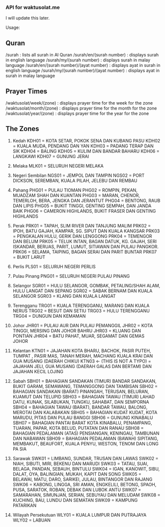 ### API for waktusolat.me
I will update this later.

Usage:

## Quran
/surah : lists all surah in Al Quran
/surah/en/(surah number) : displays surah in english language
/surah/my/(surah number) : displays surah in malay language
/surah/en/(surah number)/(ayat number) : displays ayat in surah in english language
/surah/my/(surah number)/(ayat number) : displays ayat in surah in malay language

## Prayer Times
/waktusolat/week/(zone) : displays prayer time for the week for the zone
/waktusolat/month/(zone) : displays prayer time for the month for the zone
/waktusolat/year/(zone) : displays prayer time for the year for the zone

## The Zones
1. Kedah
KDH01 = KOTA SETAR, POKOK SENA DAN KUBANG PASU
KDH02 = KUALA MUDA, PENDANG DAN YAN
KDH03 = PADANG TERAP DAN SIK
KDH04 = BALING
KDH05 = KULIM DAN BANDAR BAHARU
KDH06 = LANGKAWI
KDH07 = GUNUNG JERAI

2. Melaka
MLK01 = SELURUH NEGERI MELAKA

3. Negeri Sembilan
NGS01 = JEMPOL DAN TAMPIN
NGS02 = PORT DICKSON, SEREMBAN, KUALA PILAH, JELEBU DAN REMBAU

4. Pahang
PHG01 = PULAU TIOMAN
PHG02 = ROMPIN, PEKAN, MUADZAM SHAH DAN KUANTAN
PHG03 = MARAN, CHENOR, TEMERLOH, BERA, JENGKA DAN JERANTUT
PHG04 = BENTONG, RAUB DAN LIPIS
PHG05 = BUKIT TINGGI, GENTING SEMPAH, DAN JANDA BAIK
PHG06 = CAMERON HIGHLANDS, BUKIT FRASER DAN GENTING HIGHLANDS

5. Perak
PRK01 = TAPAH, SLIM RIVER DAN TANJUNG MALIM
PRK02 = IPOH, BATU GAJAH, KAMPAR, SG. SIPUT DAN KUALA KANGSAR
PRK03 = PENGKALAN HULU, GERIK DAN LENGGONG
PRK04 = TEMENGOR DAN BELUM
PRK05 = TELUK INTAN, BAGAN DATUK, KG. GAJAH, SERI ISKANDAR, BERUAS, PARIT, LUMUT, SITIAWAN DAN PULAU PANGKOR.
PRK06 = SELAMA, TAIPING, BAGAN SERAI DAN PARIT BUNTAR
PRK07 = BUKIT LARUT

6. Perlis
PLS01 = SELURUH NEGERI PERLIS

7. Pulau Pinang
PNG01 = SELURUH NEGERI PULAU PINANG

8. Selangor
SGR01 = HULU SELANGOR, GOMBAK, PETALING/SHAH ALAM, HULU LANGAT DAN SEPANG
SGR02 = SABAK BERNAM DAN KUALA SELANGOR
SGR03 = KLANG DAN KUALA LANGAT

9. Terengganu
TRG01 = KUALA TERENGGANU, MARANG DAN KUALA NERUS
TRG02 = BESUT DAN SETIU
TRG03 = HULU TERENGGANU
TRG04 = DUNGUN DAN KEMAMAN

10. Johor
JHR01 = PULAU AUR DAN PULAU PEMANGGIL
JHR02 = KOTA TINGGI, MERSING DAN JOHOR BAHRU
JHR03 = KLUANG DAN PONTIAN
JHR04 = BATU PAHAT, MUAR, SEGAMAT DAN GEMAS JOHOR

11. Kelantan
KTN01 = JAJAHAN KOTA BHARU, BACHOK, PASIR PUTEH, TUMPAT , PASIR MAS, TANAH MERAH, MACHANG KUALA KRAI DAN GUA MUSANG (DAERAH CHIKU)
KTN03 <- (THIS IS NOT A TYPO) = JAJAHAN JELI, GUA MUSANG (DAERAH GALAS DAN BERTAM) DAN JAJAHAN KECIL LOJING

12. Sabah
SBH01 = BAHAGIAN SANDAKAN (TIMUR) BANDAR SANDAKAN, BUKIT GARAM, SEMAWANG, TEMANGGONG DAN TAMBISAN
SBH02 = BAHAGIAN SANDAKAN (BARAT) PINANGAH, TERUSAN, BELURAN, KUAMUT DAN TELUPID
SBH03 = BAHAGIAN TAWAU (TIMUR) LAHAD DATU, KUNAK, SILABUKAN, TUNGKU, SAHABAT, DAN SEMPORNA
SBH04 = BAHAGIAN TAWAU (BARAT), BANDAR TAWAU, BALONG, MEROTAI DAN KALABAKAN
SBH05 = BAHAGIAN KUDAT KUDAT, KOTA MARUDU, PITAS DAN PULAU BANGGI
SBH06 = GUNUNG KINABALU
SBH07 = BAHAGIAN PANTAI BARAT KOTA KINABALU, PENAMPANG, TUARAN, PAPAR, KOTA BELUD, PUTATAN DAN RANAU
SBH08 = BAHAGIAN PEDALAMAN (ATAS) PENSIANGAN, KENINGAU, TAMBUNAN DAN NABAWAN
SBH09 = BAHAGIAN PEDALAMAN (BAWAH) SIPITANG, MEMBAKUT, BEAUFORT, KUALA PENYU, WESTON, TENOM DAN LONG PA SIA

13. Sarawak
SWK01 = LIMBANG, SUNDAR, TRUSAN DAN LAWAS
SWK02 = NIAH, SIBUTI, MIRI, BEKENU DAN MARUDI
SWK03 = TATAU, SUAI, BELAGA, PANDAN, SEBAUH, BINTULU
SWK04 = IGAN, KANOWIT, SIBU, DALAT, OYA, BALINGIAN, MUKAH, KAPIT DAN SONG
SWK05 = BELAWAI, MATU, DARO, SARIKEI, JULAU, BINTANGOR DAN RAJANG
SWK06 = KABONG, LINGGA, SRI AMAN, ENGKELILI, BETONG, SPAOH, PUSA, SARATOK, ROBAN, DEBAK DAN LUBOK ANTU
SWK07 = SAMARAHAN, SIMUNJAN, SERIAN, SEBUYAU DAN MELUDAM
SWK08 = KUCHING, BAU, LUNDU DAN SEMATAN
SWK09 = KAMPUNG PATARIKAN

14. Wilayah Persekutuan
WLY01 = KUALA LUMPUR DAN PUTRAJAYA WLY02 = LABUAN
